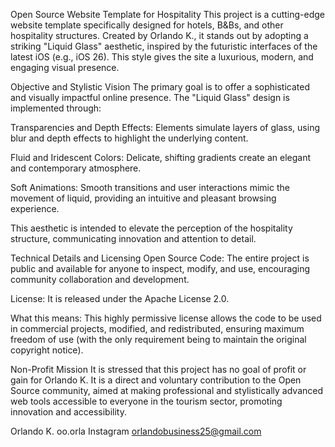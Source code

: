 
Open Source Website Template for Hospitality
This project is a cutting-edge website template specifically designed for hotels, B&Bs, and other hospitality structures. Created by Orlando K., it stands out by adopting a striking "Liquid Glass" aesthetic, inspired by the futuristic interfaces of the latest iOS (e.g., iOS 26). This style gives the site a luxurious, modern, and engaging visual presence.

Objective and Stylistic Vision
The primary goal is to offer a sophisticated and visually impactful online presence. The "Liquid Glass" design is implemented through:

Transparencies and Depth Effects: Elements simulate layers of glass, using blur and depth effects to highlight the underlying content.

Fluid and Iridescent Colors: Delicate, shifting gradients create an elegant and contemporary atmosphere.

Soft Animations: Smooth transitions and user interactions mimic the movement of liquid, providing an intuitive and pleasant browsing experience.

This aesthetic is intended to elevate the perception of the hospitality structure, communicating innovation and attention to detail.

Technical Details and Licensing
Open Source Code: The entire project is public and available for anyone to inspect, modify, and use, encouraging community collaboration and development.

License: It is released under the Apache License 2.0.

What this means: This highly permissive license allows the code to be used in commercial projects, modified, and redistributed, ensuring maximum freedom of use (with the only requirement being to maintain the original copyright notice).

Non-Profit Mission
It is stressed that this project has no goal of profit or gain for Orlando K. It is a direct and voluntary contribution to the Open Source community, aimed at making professional and stylistically advanced web tools accessible to everyone in the tourism sector, promoting innovation and accessibility.

Orlando K. 
oo.orla Instagram 
orlandobusiness25@gmail.com
